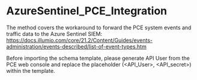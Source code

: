 # AzureSentinel_PCE_Integration

The method covers the workaround to forward the PCE system events and traffic data to the Azure Sentinel SIEM:
https://docs.illumio.com/core/21.2/Content/Guides/events-administration/events-described/list-of-event-types.htm

Before importing the schema template, please generate API User from the PCE web console and replace the placeholder (<API_User>, <API_secret>) within the template.
